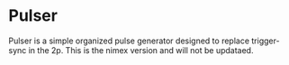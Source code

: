 Pulser
======

Pulser is a simple organized pulse generator designed to replace trigger-sync in the 2p.  This is the nimex version and will not be updataed. 